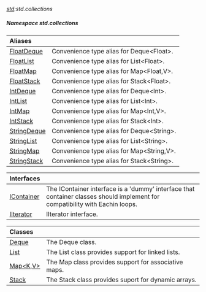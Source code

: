 _[std](../../modules/std/std-module.md):std.collections_
##### Namespace std.collections

| Aliases | |
|:---|:---|
| [FloatDeque](std-collections-floatdeque.md) | Convenience type alias for Deque\<Float\>. |
| [FloatList](std-collections-floatlist.md) | Convenience type alias for List\<Float\>. |
| [FloatMap<V>](std-collections-floatmap.md) | Convenience type alias for Map\<Float,V\>. |
| [FloatStack](std-collections-floatstack.md) | Convenience type alias for Stack\<Float\>. |
| [IntDeque](std-collections-intdeque.md) | Convenience type alias for Deque\<Int\>. |
| [IntList](std-collections-intlist.md) | Convenience type alias for List\<Int\>. |
| [IntMap<V>](std-collections-intmap.md) | Convenience type alias for Map\<Int,V\>. |
| [IntStack](std-collections-intstack.md) | Convenience type alias for Stack\<Int\>. |
| [StringDeque](std-collections-stringdeque.md) | Convenience type alias for Deque\<String\>. |
| [StringList](std-collections-stringlist.md) | Convenience type alias for List\<String\>. |
| [StringMap<V>](std-collections-stringmap.md) | Convenience type alias for Map\<String,V\>. |
| [StringStack](std-collections-stringstack.md) | Convenience type alias for Stack\<String\>. |

| Interfaces | |
|:---|:---|
| [IContainer<T>](std-collections-icontainer.md) | The IContainer interface is a 'dummy' interface that container classes should implement for compatibility with Eachin loops. |
| [IIterator<T>](std-collections-iiterator.md) | IIterator interface. |

| Classes | |
|:---|:---|
| [Deque<T>](std-collections-deque.md) | The Deque class. |
| [List<T>](std-collections-list.md) | The List class provides support for linked lists. |
| [Map<K,V>](std-collections-map.md) | The Map class provides support for associative maps. |
| [Stack<T>](std-collections-stack.md) | The Stack class provides suport for dynamic arrays. |
